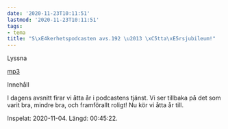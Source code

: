 ```yaml
---
date: '2020-11-23T10:11:51'
lastmod: '2020-11-23T10:11:51'
tags:
- tema
title: "S\xE4kerhetspodcasten avs.192 \u2013 \xC5tta\xE5rsjubileum!"
---
```

Lyssna

[mp3](https://traffic.libsyn.com/secure/sakerhetspodcasten/2020-11-04_Sakerhetspodcasten-8ar.mp3)

Innehåll

I dagens avsnitt firar vi åtta år i podcastens tjänst. Vi ser tillbaka på det som
varit bra, mindre bra, och framförallt roligt! Nu kör vi åtta år till.

Inspelat: 2020-11-04. Längd: 00:45:22.

